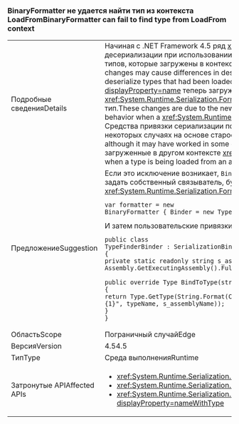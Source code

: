### <a name="binaryformatter-can-fail-to-find-type-from-loadfrom-context"></a><span data-ttu-id="45bf2-101">BinaryFormatter не удается найти тип из контекста LoadFrom</span><span class="sxs-lookup"><span data-stu-id="45bf2-101">BinaryFormatter can fail to find type from LoadFrom context</span></span>

|   |   |
|---|---|
|<span data-ttu-id="45bf2-102">Подробные сведения</span><span class="sxs-lookup"><span data-stu-id="45bf2-102">Details</span></span>|<span data-ttu-id="45bf2-103">Начиная с .NET Framework 4.5 ряд <xref:System.Xml.Serialization.XmlSerializer?displayProperty=name> изменения могут привести к различия при десериализации при использовании <xref:System.Runtime.Serialization.Formatters.Binary.BinaryFormatter?displayProperty=name> для десериализации типов, которые загружены в контекст LoadFrom.</span><span class="sxs-lookup"><span data-stu-id="45bf2-103">As of .NET Framework 4.5, a number of <xref:System.Xml.Serialization.XmlSerializer?displayProperty=name> changes may cause differences in deserialization when using <xref:System.Runtime.Serialization.Formatters.Binary.BinaryFormatter?displayProperty=name> to deserialize types that had been loaded in the LoadFrom context.</span></span> <span data-ttu-id="45bf2-104">Эти изменения, из-за новые способы <xref:System.Xml.Serialization.XmlSerializer?displayProperty=name> теперь загружает тип, который вызывает другое поведение при <xref:System.Runtime.Serialization.Formatters.Binary.BinaryFormatter?displayProperty=name> предпринимает попытку десериализовать позднее в этот тип.</span><span class="sxs-lookup"><span data-stu-id="45bf2-104">These changes are due to the new ways <xref:System.Xml.Serialization.XmlSerializer?displayProperty=name> now loads a type which causes different behavior when a <xref:System.Runtime.Serialization.Formatters.Binary.BinaryFormatter?displayProperty=name> attempts to deserialize to that type later on.</span></span> <span data-ttu-id="45bf2-105">Средства привязки сериализации по умолчанию не выполняет автоматический поиск контекста LoadFrom, несмотря на то, что он могли работать в некоторых случаях на основе старое поведение XmlSerializer.</span><span class="sxs-lookup"><span data-stu-id="45bf2-105">The default serialization binder does not automatically search the LoadFrom context, although it may have worked in some circumstances based on the old behavior of XmlSerializer.</span></span> <span data-ttu-id="45bf2-106">Из-за изменений, когда тип загружается из сборки, загруженные в другом контексте <xref:System.IO.FileNotFoundException?displayProperty=name> может быть создано исключение.</span><span class="sxs-lookup"><span data-stu-id="45bf2-106">Due to the changes, when a type is being loaded from an assembly loaded in a different context, a <xref:System.IO.FileNotFoundException?displayProperty=name> may be thrown.</span></span>|
|<span data-ttu-id="45bf2-107">Предложение</span><span class="sxs-lookup"><span data-stu-id="45bf2-107">Suggestion</span></span>|<span data-ttu-id="45bf2-108">Если это исключение возникает, <code>Binder</code> свойство <xref:System.Runtime.Serialization.Formatters.Binary.BinaryFormatter?displayProperty=name> можно задать собственный связыватель, будет найден правильный тип.</span><span class="sxs-lookup"><span data-stu-id="45bf2-108">If this exception is seen, the <code>Binder</code> property of the <xref:System.Runtime.Serialization.Formatters.Binary.BinaryFormatter?displayProperty=name> can be set to a custom binder that will find the correct type.</span></span><pre><code class="language-C#">var formatter = new BinaryFormatter { Binder = new TypeFinderBinder() }&#13;&#10;</code></pre><span data-ttu-id="45bf2-109">И затем пользовательские привязки:</span><span class="sxs-lookup"><span data-stu-id="45bf2-109">And then the custom binder:</span></span><pre><code class="language-C#">public class TypeFinderBinder : SerializationBinder&#13;&#10;{&#13;&#10;private static readonly string s_assemblyName = Assembly.GetExecutingAssembly().FullName;&#13;&#10;&#13;&#10;public override Type BindToType(string assemblyName, string typeName)&#13;&#10;{&#13;&#10;return Type.GetType(String.Format(CultureInfo.InvariantCulture, &quot;{0}, {1}&quot;, typeName, s_assemblyName));&#13;&#10;}&#13;&#10;}&#13;&#10;</code></pre>|
|<span data-ttu-id="45bf2-110">Область</span><span class="sxs-lookup"><span data-stu-id="45bf2-110">Scope</span></span>|<span data-ttu-id="45bf2-111">Пограничный случай</span><span class="sxs-lookup"><span data-stu-id="45bf2-111">Edge</span></span>|
|<span data-ttu-id="45bf2-112">Версия</span><span class="sxs-lookup"><span data-stu-id="45bf2-112">Version</span></span>|<span data-ttu-id="45bf2-113">4.5</span><span class="sxs-lookup"><span data-stu-id="45bf2-113">4.5</span></span>|
|<span data-ttu-id="45bf2-114">Тип</span><span class="sxs-lookup"><span data-stu-id="45bf2-114">Type</span></span>|<span data-ttu-id="45bf2-115">Среда выполнения</span><span class="sxs-lookup"><span data-stu-id="45bf2-115">Runtime</span></span>|
|<span data-ttu-id="45bf2-116">Затронутые API</span><span class="sxs-lookup"><span data-stu-id="45bf2-116">Affected APIs</span></span>|<ul><li><xref:System.Runtime.Serialization.Formatters.Binary.BinaryFormatter?displayProperty=nameWithType></li><li><xref:System.Runtime.Serialization.Formatters.Binary.BinaryFormatter.Deserialize(System.IO.Stream)?displayProperty=nameWithType></li><li><xref:System.Runtime.Serialization.Formatters.Binary.BinaryFormatter.Deserialize(System.IO.Stream,System.Runtime.Remoting.Messaging.HeaderHandler)?displayProperty=nameWithType></li></ul>|

